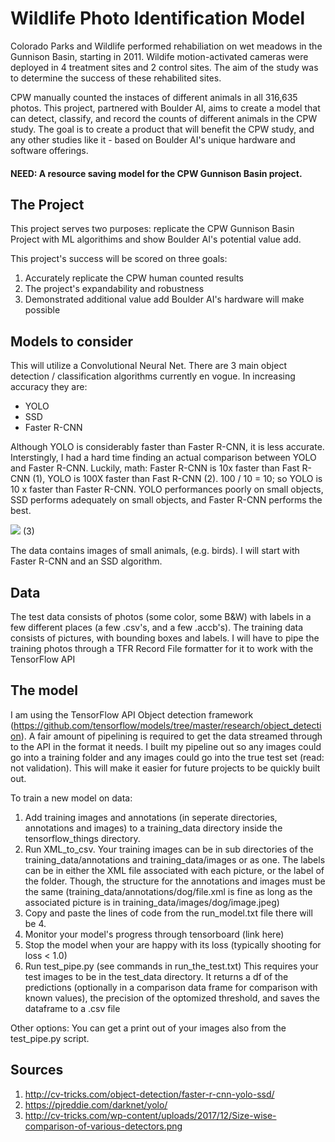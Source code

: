 # Wildlife Photo Identification Model

Colorado Parks and Wildlife performed rehabiliation on wet meadows in the Gunnison Basin, starting in 2011. Wildife motion-activated cameras were deployed in 4 treatment sites and 2 control sites. The aim of the study was to determine the success of these rehabilited sites.

CPW manually counted the instaces of different animals in all 316,635 photos. This project, partnered with Boulder AI, aims to create a model that can detect, classify, and record the counts of different animals in the CPW study. The goal is to create a product that will benefit the CPW study, and any other studies like it - based on Boulder AI's unique hardware and software offerings. 

#### NEED: A resource saving model for the CPW Gunnison Basin project.

## The Project

This project serves two purposes: replicate the CPW Gunnison Basin Project with ML algorithims and show Boulder AI's potential value add.

This project's success will be scored on three goals:
1) Accurately replicate the CPW human counted results
2) The project's expandability and robustness
3) Demonstrated additional value add Boulder AI's hardware will make possible

## Models to consider

This will utilize a Convolutional Neural Net. There are 3 main object detection / classification algorithms currently en vogue. In increasing accuracy they are:
 - YOLO
 - SSD
 - Faster R-CNN
 
Although YOLO is considerably faster than Faster R-CNN, it is less accurate. Interstingly, I had a hard time finding an actual comparison between YOLO and Faster R-CNN. Luckily, math: Faster R-CNN is 10x faster than Fast R-CNN (1), YOLO is 100X faster than Fast R-CNN (2). 100 / 10 = 10; so YOLO is 10 x faster than Faster R-CNN. YOLO performances poorly on small objects, SSD performs adequately on small objects, and Faster R-CNN performs the best.

![](http://cv-tricks.com/wp-content/uploads/2017/12/Size-wise-comparison-of-various-detectors.png)
(3)

The data contains images of small animals, (e.g. birds). I will start with Faster R-CNN and an SSD algorithm.

## Data

The test data consists of photos (some color, some B&W) with labels in a few different places (a few .csv's, and a few .accb's).
The training data consists of pictures, with bounding boxes and labels. I will have to pipe the training photos through a TFR Record File formatter for it to work with the TensorFlow API

## The model

I am using the TensorFlow API Object detection framework (https://github.com/tensorflow/models/tree/master/research/object_detection). A fair amount of pipelining is required to get the data streamed through to the API in the format it needs. I built my pipeline out so any images could go into a training folder and any images could go into the true test set (read: not validation). This will make it easier for future projects to be quickly built out. 

To train a new model on data: 

1) Add training images and annotations (in seperate directories, annotations and images) to a training_data directory inside the tensorflow_things directory. 
2) Run XML_to_csv. Your training images can be in sub directories of the training_data/annotations and training_data/images or as one. The labels can be in either the XML file associated with each picture, or the label of the folder. Though, the structure for the annotations and images must be the same (training_data/annotations/dog/file.xml is fine as long as the associated picture is in training_data/images/dog/image.jpeg)
3) Copy and paste the lines of code from the run_model.txt file there will be 4.
4) Monitor your model's progress through tensorboard (link here)
5) Stop the model when your are happy with its loss (typically shooting for loss < 1.0)
6) Run test_pipe.py (see commands in run_the_test.txt) This requires your test images to be in the test_data directory. It returns a df of the predictions (optionally in a comparison data frame for comparison with known values), the precision of the optomized threshold, and saves the dataframe to a .csv file

Other options:
You can get a print out of your images also from the test_pipe.py script.


## Sources

1) http://cv-tricks.com/object-detection/faster-r-cnn-yolo-ssd/
2) https://pjreddie.com/darknet/yolo/
3) http://cv-tricks.com/wp-content/uploads/2017/12/Size-wise-comparison-of-various-detectors.png
